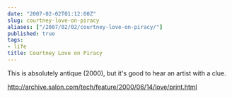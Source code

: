 ```yaml
---
date: "2007-02-02T01:12:00Z"
slug: courtney-love-on-piracy
aliases: ["/2007/02/02/courtney-love-on-piracy/"]
published: true
tags:
- life
title: Courtney Love on Piracy
---
```


This is absolutely antique (2000), but it's good to hear an artist with a clue.

<http://archive.salon.com/tech/feature/2000/06/14/love/print.html>
